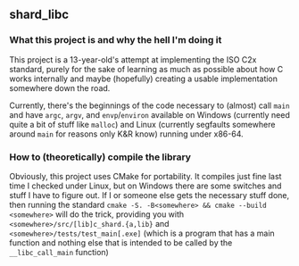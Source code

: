 ## shard_libc

### What this project is and why the hell I'm doing it
This project is a 13-year-old's attempt at implementing the ISO C2x standard, purely for the sake of learning as much as possible about how C works internally and maybe (hopefully) creating a usable implementation somewhere down the road.

Currently, there's the beginnings of the code necessary to (almost) call `main` and have `argc`, `argv`, and `envp`/`environ` available on Windows (currently need quite a bit of stuff like `malloc`) and Linux (currently segfaults somewhere around `main` for reasons only K&R know) running under x86-64.

### How to (theoretically) compile the library
Obviously, this project uses CMake for portability. It compiles just fine last time I checked under Linux, but on Windows there are some switches and stuff I have to figure out. If I or someone else gets the necessary stuff done, then running the standard `cmake -S. -B<somewhere> && cmake --build <somewhere>` will do the trick, providing you with `<somewhere>/src/[lib]c_shard.{a,lib}` and `<somewhere>/tests/test_main[.exe]` (which is a program that has a main function and nothing else that is intended to be called by the `__libc_call_main` function)

